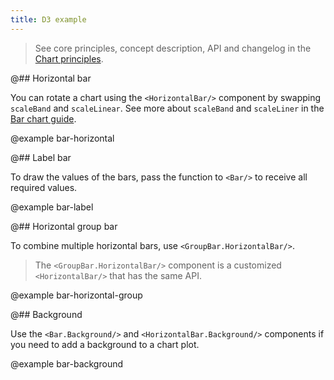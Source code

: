 ```yaml
---
title: D3 example
---
```


> See core principles, concept description, API and changelog in the [Chart principles](/data-display/d3-chart/).

@## Horizontal bar

You can rotate a chart using the `<HorizontalBar/>` component by swapping `scaleBand` and `scaleLinear`. See more about `scaleBand` and `scaleLiner` in the [Bar chart guide](/data-display/bar-chart/bar-chart-d3-code/#addc35).

@example bar-horizontal

@## Label bar

To draw the values of the bars, pass the function to `<Bar/>` to receive all required values.

@example bar-label

@## Horizontal group bar

To combine multiple horizontal bars, use `<GroupBar.HorizontalBar/>`.

> The `<GroupBar.HorizontalBar/>` component is a customized `<HorizontalBar/>` that has the same API.

@example bar-horizontal-group

@## Background

Use the `<Bar.Background/>` and `<HorizontalBar.Background/>` components if you need to add a background to a chart plot.

@example bar-background
